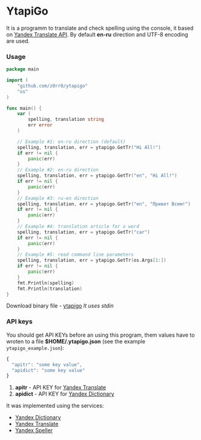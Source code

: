 YtapiGo
=======

It is a programm to translate and check spelling using the console, it based on [Yandex Translate API](http://api.yandex.ru/translate/). By default **en-ru** direction and UTF-8 encoding are used.

### Usage

```go
package main

import (
    "github.com/z0rr0/ytapigo"
    "os"
)

func main() {
    var (
        spelling, translation string
        err error
    )

    // Example #1: en-ru direction (default)
    spelling, translation, err = ytapigo.GetTr("Hi All!")
    if err != nil {
        panic(err)
    }
    // Example #2: en-ru direction
    spelling, translation, err = ytapigo.GetTr("en", "Hi All!")
    if err != nil {
        panic(err)
    }
    // Example #3: ru-en direction
    spelling, translation, err = ytapigo.GetTr("en", "Привет Всем!")
    if err != nil {
        panic(err)
    }
    // Example #4: translation article for a word
    spelling, translation, err = ytapigo.GetTr("car")
    if err != nil {
        panic(err)
    }
    // Example #5: read command line parameters
    spelling, translation, err = ytapigo.GetTr(os.Args[1:])
    if err != nil {
        panic(err)
    }
    fmt.Println(spelling)
    fmt.Println(translation)
}
```

Download binary file - [ytapigo](https://yadi.sk/d/ysOtugQVdiS6x)
*It uses stdin*

### API keys

You should get API KEYs before an using this program, them values have to wroten to a file **$HOME/.ytapigo.json** (see the example `ytapigo_example.json`):

```javascript
{
  "apitr": "some key value",
  "apidict": "some key value"
}
```

1. **apitr** - API KEY for [Yandex Translate](http://api.yandex.ru/key/form.xml?service=trnsl)
2. **apidict** - API KEY for [Yandex Dictionary](http://api.yandex.ru/key/form.xml?service=dict)

It was implemented using the services:

* [Yandex Dictionary](http://api.yandex.ru/dictionary/)
* [Yandex Translate](http://api.yandex.ru/translate/)
* [Yandex Speller](http://api.yandex.ru/speller/)